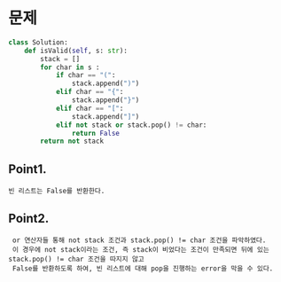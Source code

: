 # 문제
```python
class Solution:
    def isValid(self, s: str):
        stack = []
        for char in s :
            if char == "(": 
                stack.append(")")
            elif char == "{":
                stack.append("}")
            elif char == "[":
                stack.append("]")
            elif not stack or stack.pop() != char:
                return False
        return not stack
```

## Point1.
    빈 리스트는 False를 반환한다.
        
## Point2.
     or 연산자들 통해 not stack 조건과 stack.pop() != char 조건을 파악하였다.
     이 경우에 not stack이라는 조건, 즉 stack이 비었다는 조건이 만족되면 뒤에 있는 stack.pop() != char 조건을 따지지 않고
     False를 반환하도록 하여, 빈 리스트에 대해 pop을 진행하는 error을 막을 수 있다.
